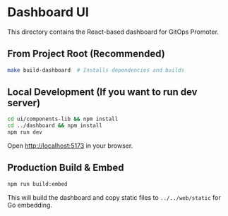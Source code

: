 # Dashboard UI

This directory contains the React-based dashboard for GitOps Promoter.

## From Project Root (Recommended)
```bash
make build-dashboard  # Installs dependencies and builds
```

## Local Development (If you want to run dev server)
```bash
cd ui/components-lib && npm install
cd ../dashboard && npm install
npm run dev
```
Open [http://localhost:5173](http://localhost:5173) in your browser.

## Production Build & Embed
```bash
npm run build:embed
```
This will build the dashboard and copy static files to `../../web/static` for Go embedding.
